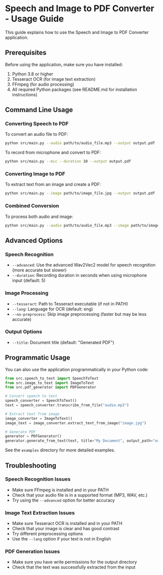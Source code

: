 # Speech and Image to PDF Converter - Usage Guide

This guide explains how to use the Speech and Image to PDF Converter application.

## Prerequisites

Before using the application, make sure you have installed:

1. Python 3.8 or higher
2. Tesseract OCR (for image text extraction)
3. FFmpeg (for audio processing)
4. All required Python packages (see README.md for installation instructions)

## Command Line Usage

### Converting Speech to PDF

To convert an audio file to PDF:

```bash
python src/main.py --audio path/to/audio_file.mp3 --output output.pdf
```

To record from microphone and convert to PDF:

```bash
python src/main.py --mic --duration 10 --output output.pdf
```

### Converting Image to PDF

To extract text from an image and create a PDF:

```bash
python src/main.py --image path/to/image_file.jpg --output output.pdf
```

### Combined Conversion

To process both audio and image:

```bash
python src/main.py --audio path/to/audio_file.mp3 --image path/to/image_file.jpg --output output.pdf
```

## Advanced Options

### Speech Recognition

- `--advanced`: Use the advanced Wav2Vec2 model for speech recognition (more accurate but slower)
- `--duration`: Recording duration in seconds when using microphone input (default: 5)

### Image Processing

- `--tesseract`: Path to Tesseract executable (if not in PATH)
- `--lang`: Language for OCR (default: eng)
- `--no-preprocess`: Skip image preprocessing (faster but may be less accurate)

### Output Options

- `--title`: Document title (default: "Generated PDF")

## Programmatic Usage

You can also use the application programmatically in your Python code:

```python
from src.speech_to_text import SpeechToText
from src.image_to_text import ImageToText
from src.pdf_generator import PDFGenerator

# Convert speech to text
speech_converter = SpeechToText()
text = speech_converter.transcribe_from_file("audio.mp3")

# Extract text from image
image_converter = ImageToText()
image_text = image_converter.extract_text_from_image("image.jpg")

# Generate PDF
generator = PDFGenerator()
generator.generate_from_text(text, title="My Document", output_path="output.pdf")
```

See the `examples` directory for more detailed examples.

## Troubleshooting

### Speech Recognition Issues

- Make sure FFmpeg is installed and in your PATH
- Check that your audio file is in a supported format (MP3, WAV, etc.)
- Try using the `--advanced` option for better accuracy

### Image Text Extraction Issues

- Make sure Tesseract OCR is installed and in your PATH
- Check that your image is clear and has good contrast
- Try different preprocessing options
- Use the `--lang` option if your text is not in English

### PDF Generation Issues

- Make sure you have write permissions for the output directory
- Check that the text was successfully extracted from the input 